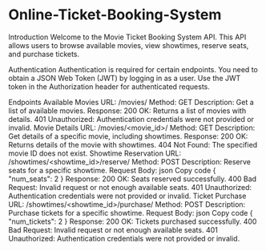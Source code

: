 # Online-Ticket-Booking-System

Introduction
Welcome to the Movie Ticket Booking System API. This API allows users to browse available movies, view showtimes, reserve seats, and purchase tickets.

Authentication
Authentication is required for certain endpoints. You need to obtain a JSON Web Token (JWT) by logging in as a user. Use the JWT token in the Authorization header for authenticated requests.

Endpoints
Available Movies
URL: /movies/
Method: GET
Description: Get a list of available movies.
Response:
200 OK: Returns a list of movies with details.
401 Unauthorized: Authentication credentials were not provided or invalid.
Movie Details
URL: /movies/<movie_id>/
Method: GET
Description: Get details of a specific movie, including showtimes.
Response:
200 OK: Returns details of the movie with showtimes.
404 Not Found: The specified movie ID does not exist.
Showtime Reservation
URL: /showtimes/<showtime_id>/reserve/
Method: POST
Description: Reserve seats for a specific showtime.
Request Body:
json
Copy code
{
    "num_seats": 2
}
Response:
200 OK: Seats reserved successfully.
400 Bad Request: Invalid request or not enough available seats.
401 Unauthorized: Authentication credentials were not provided or invalid.
Ticket Purchase
URL: /showtimes/<showtime_id>/purchase/
Method: POST
Description: Purchase tickets for a specific showtime.
Request Body:
json
Copy code
{
    "num_tickets": 2
}
Response:
200 OK: Tickets purchased successfully.
400 Bad Request: Invalid request or not enough available seats.
401 Unauthorized: Authentication credentials were not provided or invalid.
